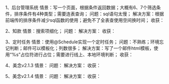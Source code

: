 1、后台管理系统
情景：写一个页面，根据条件返回数据；大概有6、7个筛选条件，排序条件有4种类型；需要连表查询；
问题：sql语句太慢；
解决方案：根据前端传的排序条件减少sql函数的使用；避免不了全表查使用空间换时间；
收获：

2、知款
情景：搜索项细化；
问题：
解决方案：
收获：

3、定时任务
情景：使用@Schedule实现一个定时任务；
问题：不熟练；环境忘记判断；邮件可以模板化；列数很多；
解决方案：写了一个邮件html模板，使用“%s”占位符进行占位；需要进行线上、本地环境判断；
收获：

4、美念v2.1.3
情景：
问题：
解决方案：
收获：

5、美念v2.1.4
情景：
问题：
解决方案：
收获：
